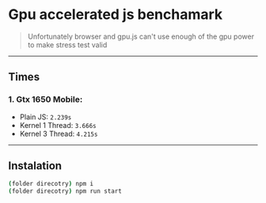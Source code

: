 # Gpu accelerated js benchamark
> Unfortunately browser and gpu.js can't use enough of the gpu power to make stress test valid

---

## Times
### 1. Gtx 1650 Mobile:
- Plain JS: `2.239s`
- Kernel 1 Thread: `3.666s`
- Kernel 3 Thread: `4.215s`

---

## Instalation
```bash
(folder direcotry) npm i
(folder direcotry) npm run start
```
